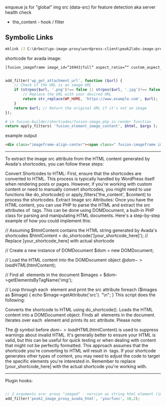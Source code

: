 enqueue js for "global" img src (data-src) for feature detection aka server health check

- the_content - hook / filter


## Symbolic Links
```cmd
mklink /J C:\Arbeit\go-image-proxy\wordpress-client\peak2labs-image-proxy C:\Arbeit\docker\kunststoffplattenprofis.de\preumzug\wp-content\plugins\peak2labs-image-proxy

```

shortcode for avada image:
```txt
[fusion_imageframe image_id=“16943|full“ aspect_ratio=““ custom_aspect_ratio=“100″ aspect_ratio_position=““ skip_lazy_load=“skip“ lightbox=“no“ gallery_id=““ lightbox_image=““ lightbox_image_id=““ alt=““ link=“http://localhost:5555/nordachse-streetstore/“ linktarget=“_self“ hide_on_mobile=“small-visibility,medium-visibility,large-visibility“ sticky_display=“normal,sticky“ class=““ id=““ max_width=““ sticky_max_width=““ align_medium=“none“ align_small=“none“ align=“center“ mask=““ custom_mask=““ mask_size=““ mask_custom_size=““ mask_position=““ mask_custom_position=““ mask_repeat=““ style_type=““ blur=““ stylecolor=““ hue=““ saturation=““ lightness=““ alpha=““ hover_type=“none“ margin_top_medium=““ margin_right_medium=““ margin_bottom_medium=““ margin_left_medium=““ margin_top_small=““ margin_right_small=““ margin_bottom_small=““ margin_left_small=““ margin_top=““ margin_right=““ margin_bottom=““ margin_left=““ bordersize=““ bordercolor=““ borderradius=““ caption_style=“off“ caption_align_medium=“none“ caption_align_small=“none“ caption_align=“none“ caption_title_medium=““ caption_title_small=““ caption_title=““ caption_text=““ caption_title_tag=“2″ fusion_font_family_caption_title_font=““ fusion_font_variant_caption_title_font=““ caption_title_size=““ caption_title_line_height=““ caption_title_letter_spacing=““ caption_title_transform=““ caption_title_color=““ caption_background_color=““ fusion_font_family_caption_text_font=““ fusion_font_variant_caption_text_font=““ caption_text_size=““ caption_text_line_height=““ caption_text_letter_spacing=““ caption_text_transform=““ caption_text_color=““ caption_border_color=““ caption_overlay_color=““ caption_margin_top=““ caption_margin_right=““ caption_margin_bottom=““ caption_margin_left=““ animation_type=““ animation_direction=“left“ animation_speed=“0.3″ animation_offset=““ filter_hue=“0″ filter_saturation=“100″ filter_brightness=“100″ filter_contrast=“100″ filter_invert=“0″ filter_sepia=“0″ filter_opacity=“100″ filter_blur=“0″ filter_hue_hover=“0″ filter_saturation_hover=“100″ filter_brightness_hover=“100″ filter_contrast_hover=“100″ filter_invert_hover=“0″ filter_sepia_hover=“0″ filter_opacity_hover=“100″ filter_blur_hover=“0″]http://localhost:5555/wp-content/uploads/2023/11/Streetstore_Banner_call2action-tiny.jpg[/fusion_imageframe]
```


```php

add_filter('wp_get_attachment_url', function ($url) {
    // Check if the URL is an image URL
    if (strpos($url, '.png')!== false || strpos($url, '.jpg')!== false || strpos($url, '.jpeg')!== false || strpos($url, '.gif')!== false) {
        // Replace the URL with your desired URL
        return str_replace(WP_HOME, 'https://www.example.com', $url);
    }
    return $url; // Return the original URL if it's not an image
});

# in fusion-builder/shortcodes/fusion-image.php in render function
return apply_filters( 'fusion_element_image_content', $html, $args );

```

example output
```html
<div class="imageframe-align-center"><span class=" fusion-imageframe imageframe-dropshadow imageframe-39 hover-type-none" style="-webkit-box-shadow: 0px 0px 4px rgba(0,0,0,0.3);box-shadow: 0px 0px 4px rgba(0,0,0,0.3);"><img width="800" height="400" alt="Trespa" title="ka4463" src="http://localhost:3333/wp-content/uploads/2023/03/ka4463.png" class="img-responsive wp-image-35251" srcset="http://localhost:3333/wp-content/uploads/2023/03/ka4463-200x100.png 200w, http://localhost:3333/wp-content/uploads/2023/03/ka4463-400x200.png 400w, http://localhost:3333/wp-content/uploads/2023/03/ka4463-600x300.png 600w, http://localhost:3333/wp-content/uploads/2023/03/ka4463.png 800w" sizes="(max-width: 800px) 100vw, 600px" />
```
---
To extract the image src attribute from the HTML content generated by Avada's shortcodes, you can follow these steps:

Convert Shortcodes to HTML: First, ensure that the shortcodes are converted to HTML. This process is typically handled by WordPress itself when rendering posts or pages. However, if you're working with custom content or need to manually convert shortcodes, you might need to use functions like do_shortcode() or apply_filters('the_content', $content) to process the shortcodes.
Extract Image src Attributes: Once you have the HTML content, you can use PHP to parse the HTML and extract the src attributes of <img> tags. This can be done using DOMDocument, a built-in PHP class for parsing and manipulating HTML documents.
Here's a step-by-step example of how you could implement this:

// Assuming $htmlContent contains the HTML string generated by Avada's shortcodes
$htmlContent = do_shortcode('[your_shortcode_here]'); // Replace [your_shortcode_here] with actual shortcode

// Create a new instance of DOMDocument
$dom = new DOMDocument;

// Load the HTML content into the DOMDocument object
@$dom->loadHTML($htmlContent);

// Find all <img> elements in the document
$images = $dom->getElementsByTagName('img');

// Loop through each <img> element and print the src attribute
foreach ($images as $image) {
    echo $image->getAttribute('src'). "\n";
}
This script does the following:

Converts the shortcode to HTML using do_shortcode().
Loads the HTML content into a DOMDocument object.
Finds all <img> elements in the document.
Iterates over each <img> element and prints its src attribute.
Please note:

The @ symbol before $dom->loadHTML($htmlContent) is used to suppress warnings about invalid HTML. It's generally better to ensure your HTML is valid, but this can be useful for quick testing or when dealing with content that might not be perfectly formatted.
This approach assumes that the shortcode you're converting to HTML will result in <img> tags. If your shortcode generates other types of content, you may need to adjust the code to target the specific elements you're interested in.
Remember to replace [your_shortcode_here] with the actual shortcode you're working with.

---
Plugin hooks:
```php

// 2 arguments are: proxy "imaged" - version as string html element (img), old avada image as backup   
add_filter('peak2_image_proxy_avada_html', 'yourfunc', 10,2);
```